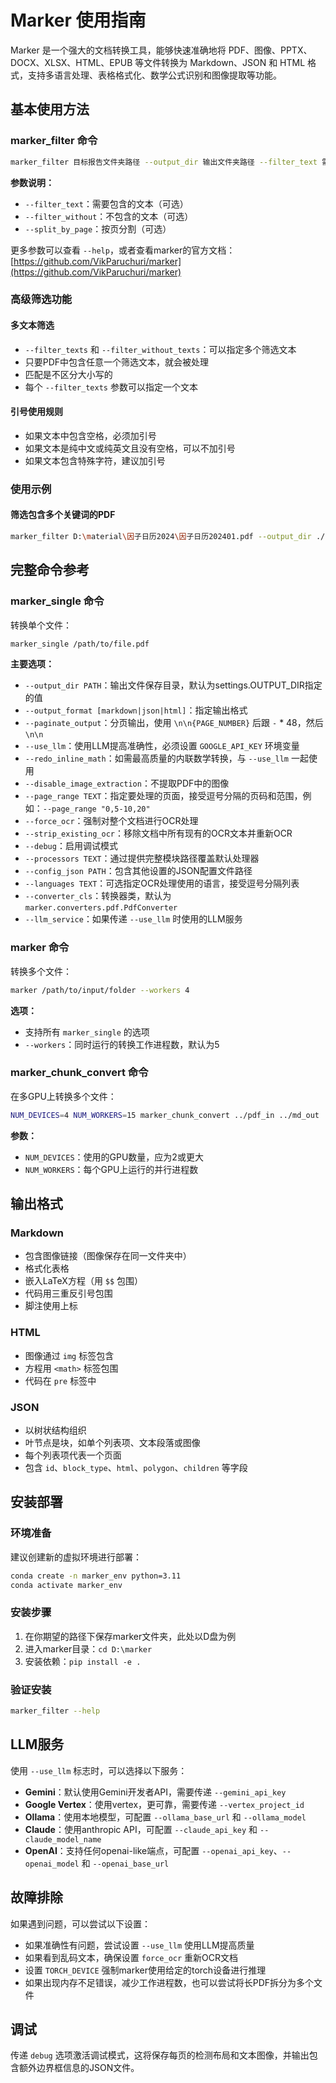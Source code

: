 # Marker 使用指南

Marker 是一个强大的文档转换工具，能够快速准确地将 PDF、图像、PPTX、DOCX、XLSX、HTML、EPUB 等文件转换为 Markdown、JSON 和 HTML 格式，支持多语言处理、表格格式化、数学公式识别和图像提取等功能。

## 基本使用方法

### marker_filter 命令
```bash
marker_filter 目标报告文件夹路径 --output_dir 输出文件夹路径 --filter_text 需要包含的文本 --filter_without 不包含的文本 --split_by_page
```

**参数说明：**
- `--filter_text`：需要包含的文本（可选）
- `--filter_without`：不包含的文本（可选）
- `--split_by_page`：按页分割（可选）

更多参数可以查看 `--help`，或者查看marker的官方文档：[https://github.com/VikParuchuri/marker](https://github.com/VikParuchuri/marker)

### 高级筛选功能

#### 多文本筛选
- `--filter_texts` 和 `--filter_without_texts`：可以指定多个筛选文本
- 只要PDF中包含任意一个筛选文本，就会被处理
- 匹配是不区分大小写的
- 每个 `--filter_texts` 参数可以指定一个文本

#### 引号使用规则
- 如果文本中包含空格，必须加引号
- 如果文本是纯中文或纯英文且没有空格，可以不加引号
- 如果文本包含特殊字符，建议加引号

### 使用示例

#### 筛选包含多个关键词的PDF
```bash
marker_filter D:\material\因子日历2024\因子日历202401.pdf --output_dir ./test --filter_texts "因子" --filter_texts "日历" --filter_texts "2024"
```

## 完整命令参考

### marker_single 命令
转换单个文件：

```bash
marker_single /path/to/file.pdf
```

**主要选项：**
- `--output_dir PATH`：输出文件保存目录，默认为settings.OUTPUT_DIR指定的值
- `--output_format [markdown|json|html]`：指定输出格式
- `--paginate_output`：分页输出，使用 `\n\n{PAGE_NUMBER}` 后跟 `-` * 48，然后 `\n\n`
- `--use_llm`：使用LLM提高准确性，必须设置 `GOOGLE_API_KEY` 环境变量
- `--redo_inline_math`：如需最高质量的内联数学转换，与 `--use_llm` 一起使用
- `--disable_image_extraction`：不提取PDF中的图像
- `--page_range TEXT`：指定要处理的页面，接受逗号分隔的页码和范围，例如：`--page_range "0,5-10,20"`
- `--force_ocr`：强制对整个文档进行OCR处理
- `--strip_existing_ocr`：移除文档中所有现有的OCR文本并重新OCR
- `--debug`：启用调试模式
- `--processors TEXT`：通过提供完整模块路径覆盖默认处理器
- `--config_json PATH`：包含其他设置的JSON配置文件路径
- `--languages TEXT`：可选指定OCR处理使用的语言，接受逗号分隔列表
- `--converter_cls`：转换器类，默认为 `marker.converters.pdf.PdfConverter`
- `--llm_service`：如果传递 `--use_llm` 时使用的LLM服务

### marker 命令
转换多个文件：

```bash
marker /path/to/input/folder --workers 4
```

**选项：**
- 支持所有 `marker_single` 的选项
- `--workers`：同时运行的转换工作进程数，默认为5

### marker_chunk_convert 命令
在多GPU上转换多个文件：

```bash
NUM_DEVICES=4 NUM_WORKERS=15 marker_chunk_convert ../pdf_in ../md_out
```

**参数：**
- `NUM_DEVICES`：使用的GPU数量，应为2或更大
- `NUM_WORKERS`：每个GPU上运行的并行进程数

## 输出格式

### Markdown
- 包含图像链接（图像保存在同一文件夹中）
- 格式化表格
- 嵌入LaTeX方程（用 `$$` 包围）
- 代码用三重反引号包围
- 脚注使用上标

### HTML
- 图像通过 `img` 标签包含
- 方程用 `<math>` 标签包围
- 代码在 `pre` 标签中

### JSON
- 以树状结构组织
- 叶节点是块，如单个列表项、文本段落或图像
- 每个列表项代表一个页面
- 包含 `id`、`block_type`、`html`、`polygon`、`children` 等字段


## 安装部署

### 环境准备
建议创建新的虚拟环境进行部署：

```bash
conda create -n marker_env python=3.11
conda activate marker_env
```

### 安装步骤
1. 在你期望的路径下保存marker文件夹，此处以D盘为例
2. 进入marker目录：`cd D:\marker`
3. 安装依赖：`pip install -e .`

### 验证安装
```bash
marker_filter --help
```


## LLM服务

使用 `--use_llm` 标志时，可以选择以下服务：

- **Gemini**：默认使用Gemini开发者API，需要传递 `--gemini_api_key`
- **Google Vertex**：使用vertex，更可靠，需要传递 `--vertex_project_id`
- **Ollama**：使用本地模型，可配置 `--ollama_base_url` 和 `--ollama_model`
- **Claude**：使用anthropic API，可配置 `--claude_api_key` 和 `--claude_model_name`
- **OpenAI**：支持任何openai-like端点，可配置 `--openai_api_key`、`--openai_model` 和 `--openai_base_url`

## 故障排除

如果遇到问题，可以尝试以下设置：

- 如果准确性有问题，尝试设置 `--use_llm` 使用LLM提高质量
- 如果看到乱码文本，确保设置 `force_ocr` 重新OCR文档
- 设置 `TORCH_DEVICE` 强制marker使用给定的torch设备进行推理
- 如果出现内存不足错误，减少工作进程数，也可以尝试将长PDF拆分为多个文件

## 调试

传递 `debug` 选项激活调试模式，这将保存每页的检测布局和文本图像，并输出包含额外边界框信息的JSON文件。 